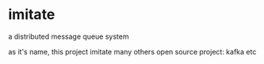 # imitate
a distributed message queue system 

as it's name, this project imitate many others open source project: kafka etc
